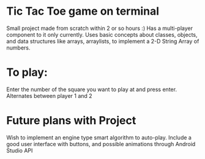 # Tic Tac Toe game on terminal
Small project made from scratch within 2 or so hours :)
Has a multi-player component to it only currently.
Uses basic concepts about classes, objects, and data structures like arrays, arraylists, to implement a 2-D String Array of numbers.
# To play:
Enter the number of the square you want to play at and press enter.
Alternates between player 1 and 2
# Future plans with Project
Wish to implement an engine type smart algorithm to auto-play.
Include a good user interface with buttons, and possible animations through Android Studio API
